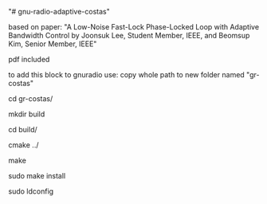 "# gnu-radio-adaptive-costas" 

based on paper:
"A Low-Noise Fast-Lock Phase-Locked Loop with
Adaptive Bandwidth Control by
Joonsuk Lee, Student Member, IEEE, and Beomsup Kim, Senior Member, IEEE"

pdf included

to add this block to gnuradio use:
copy whole path to new folder named "gr-costas"

cd gr-costas/

mkdir build

cd build/

cmake ../

make

sudo make install

sudo ldconfig

